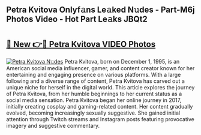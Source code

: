 ## Petra Kvitova Onlyf𝚊ns Le𝚊ked N𝚞des - Part-M6j Photos Video - Hot Part Le𝚊ks JBQt2

# <h2><a href="http://ab43545.deff.icu/?id=Petra+Kvitova">🔗 New 👉🔴 Petra Kvitova VIDEO Photos</a></h2>

[![Petra Kvitova N𝚞des](https://i.imgur.com/rIISA9y.gif)](http://ab43545.deff.icu/?id=Petra+Kvitova)
Petra Kvitova, born on December 1, 1995, is an American social media influencer, gamer, and content creator known for her entertaining and engaging presence on various platforms. With a large following and a diverse range of content, Petra Kvitova has carved out a unique niche for herself in the digital world. This article explores the journey of Petra Kvitova, from her humble beginnings to her current status as a social media sensation. Petra Kvitova began her online journey in 2017, initially creating cosplay and gaming-related content. Her content gradually evolved, becoming increasingly sexually suggestive. She gained initial attention through Twitch streams and Instagram posts featuring provocative imagery and suggestive commentary.
